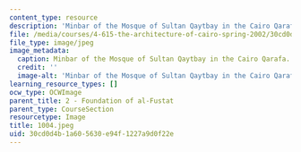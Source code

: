 ```yaml
---
content_type: resource
description: 'Minbar of the Mosque of Sultan Qaytbay in the Cairo Qarafa. '
file: /media/courses/4-615-the-architecture-of-cairo-spring-2002/30cd0d4b1a605630e94f1227a9d0f22e_1004.jpeg
file_type: image/jpeg
image_metadata:
  caption: Minbar of the Mosque of Sultan Qaytbay in the Cairo Qarafa.
  credit: ''
  image-alt: 'Minbar of the Mosque of Sultan Qaytbay in the Cairo Qarafa. '
learning_resource_types: []
ocw_type: OCWImage
parent_title: 2 - Foundation of al-Fustat
parent_type: CourseSection
resourcetype: Image
title: 1004.jpeg
uid: 30cd0d4b-1a60-5630-e94f-1227a9d0f22e
---
```

